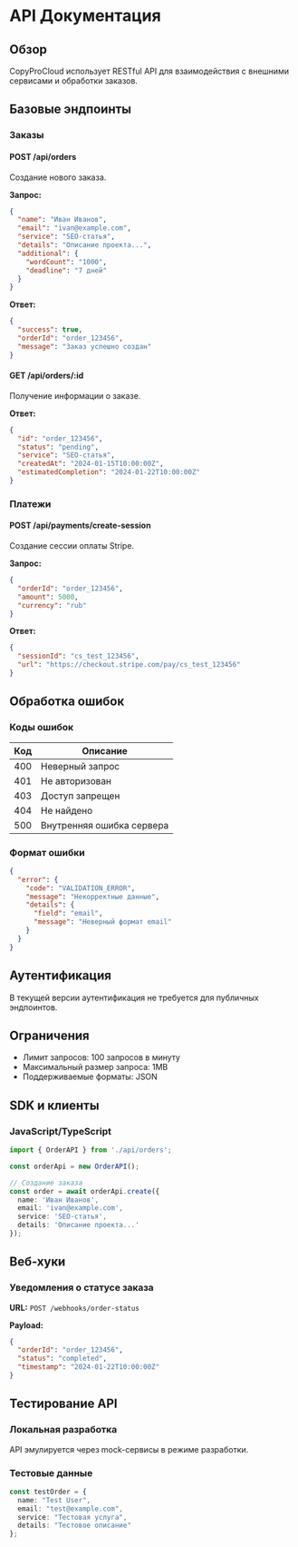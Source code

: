 
# API Документация

## Обзор

CopyProCloud использует RESTful API для взаимодействия с внешними сервисами и обработки заказов.

## Базовые эндпоинты

### Заказы

#### POST /api/orders
Создание нового заказа.

**Запрос:**
```json
{
  "name": "Иван Иванов",
  "email": "ivan@example.com",
  "service": "SEO-статья",
  "details": "Описание проекта...",
  "additional": {
    "wordCount": "1000",
    "deadline": "7 дней"
  }
}
```

**Ответ:**
```json
{
  "success": true,
  "orderId": "order_123456",
  "message": "Заказ успешно создан"
}
```

#### GET /api/orders/:id
Получение информации о заказе.

**Ответ:**
```json
{
  "id": "order_123456",
  "status": "pending",
  "service": "SEO-статья",
  "createdAt": "2024-01-15T10:00:00Z",
  "estimatedCompletion": "2024-01-22T10:00:00Z"
}
```

### Платежи

#### POST /api/payments/create-session
Создание сессии оплаты Stripe.

**Запрос:**
```json
{
  "orderId": "order_123456",
  "amount": 5000,
  "currency": "rub"
}
```

**Ответ:**
```json
{
  "sessionId": "cs_test_123456",
  "url": "https://checkout.stripe.com/pay/cs_test_123456"
}
```

## Обработка ошибок

### Коды ошибок

| Код | Описание |
|-----|----------|
| 400 | Неверный запрос |
| 401 | Не авторизован |
| 403 | Доступ запрещен |
| 404 | Не найдено |
| 500 | Внутренняя ошибка сервера |

### Формат ошибки

```json
{
  "error": {
    "code": "VALIDATION_ERROR",
    "message": "Некорректные данные",
    "details": {
      "field": "email",
      "message": "Неверный формат email"
    }
  }
}
```

## Аутентификация

В текущей версии аутентификация не требуется для публичных эндпоинтов.

## Ограничения

- Лимит запросов: 100 запросов в минуту
- Максимальный размер запроса: 1MB
- Поддерживаемые форматы: JSON

## SDK и клиенты

### JavaScript/TypeScript

```typescript
import { OrderAPI } from './api/orders';

const orderApi = new OrderAPI();

// Создание заказа
const order = await orderApi.create({
  name: 'Иван Иванов',
  email: 'ivan@example.com',
  service: 'SEO-статья',
  details: 'Описание проекта...'
});
```

## Веб-хуки

### Уведомления о статусе заказа

**URL:** `POST /webhooks/order-status`

**Payload:**
```json
{
  "orderId": "order_123456",
  "status": "completed",
  "timestamp": "2024-01-22T10:00:00Z"
}
```

## Тестирование API

### Локальная разработка

API эмулируется через mock-сервисы в режиме разработки.

### Тестовые данные

```typescript
const testOrder = {
  name: "Test User",
  email: "test@example.com",
  service: "Тестовая услуга",
  details: "Тестовое описание"
};
```
